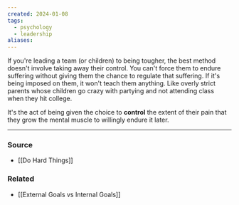 ```yaml
---
created: 2024-01-08
tags:
  - psychology
  - leadership
aliases:
---
```

If you're leading a team (or children) to being tougher, the best method doesn't involve taking away their control. You can't force them to endure suffering without giving them the chance to regulate that suffering. If it's being imposed on them, it won't teach them anything. Like overly strict parents whose children go crazy with partying and not attending class when they hit college. 

It's the act of being given the choice to **control** the extent of their pain that they grow the mental muscle to willingly endure it later. 

****
### Source
- [[Do Hard Things]]

### Related
- [[External Goals vs Internal Goals]]